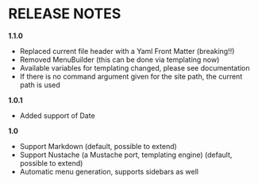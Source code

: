 # RELEASE NOTES

**1.1.0**

- Replaced current file header with a Yaml Front Matter (breaking!!)
- Removed MenuBuilder (this can be done via templating now)
- Available variables for templating changed, please see documentation
- If there is no command argument given for the site path, the current path is used

**1.0.1**

- Added support of Date

**1.0**

- Support Markdown (default, possible to extend)
- Support Nustache (a Mustache port, templating engine) (default, possible to extend)
- Automatic menu generation, supports sidebars as well

